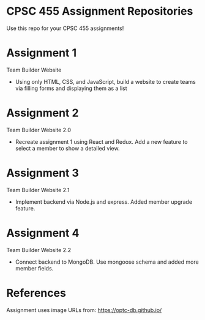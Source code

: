 # CPSC 455 Assignment Repositories

Use this repo for your CPSC 455 assignments!

# Assignment 1

Team Builder Website
- Using only HTML, CSS, and JavaScript, build a website to create teams via 
filling forms and displaying them as a list

# Assignment 2

Team Builder Website 2.0
- Recreate assignment 1 using React and Redux. Add a new feature to select a member to show a detailed view.

# Assignment 3

Team Builder Website 2.1
- Implement backend via Node.js and express. Added member upgrade feature.

# Assignment 4

Team Builder Website 2.2
- Connect backend to MongoDB. Use mongoose schema and added more member fields.

# References

Assignment uses image URLs from: https://optc-db.github.io/